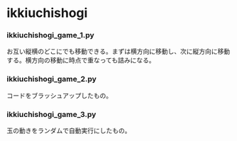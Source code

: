 # ikkiuchishogi

### ikkiuchishogi_game_1.py

お互い縦横のどこにでも移動できる。まずは横方向に移動し、次に縦方向に移動する。横方向の移動に時点で重なっても詰みになる。


### ikkiuchishogi_game_2.py

コードをブラッシュアップしたもの。

### ikkiuchishogi_game_3.py

玉の動きをランダムで自動実行にしたもの。
